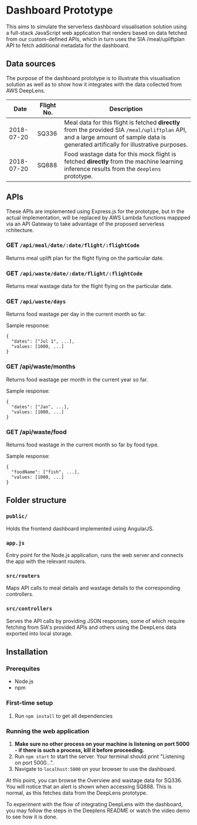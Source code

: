 # Dashboard Prototype
This aims to simulate the serverless dashboard visualisation solution using a full-stack JavaScript web application that renders based on data fetched from our custom-defined APIs, which in turn uses the SIA /meal/upliftplan API to fetch additional metadata for the dashboard.

## Data sources
The purpose of the dashboard prototype is to illustrate this visualisation solution as well as to show how it integrates with the data collected from AWS DeepLens. 

Date | Flight No. | Description
--- | --- | ---
2018-07-20 | SQ336 | Meal data for this flight is fetched __directly__ from the provided SIA `/meal/upliftplan` API, and a large amount of sample data is generated artifically for illustrative purposes.
2018-07-20 | SQ888 | Food wastage data for this mock flight is fetched __directly__ from the machine learning inference results from the `deeplens` prototype.

## APIs
These APIs are implemented using Express.js for the prototype, but in the actual implementation, will be replaced by AWS Lambda functions mappped via an API Gateway to take advantage of the proposed serverless rchitecture.

### GET `/api/meal/date/:date/flight/:flightCode`
Returns meal uplift plan for the flight flying on the particular date.

### GET `/api/waste/date/:date/flight/:flightCode`
Returns meal wastage data for the flight flying on the particular date.

### GET `/api/waste/days`
Returns food wastage per day in the current month so far.

Sample response:
```
{
  "dates": ["Jul 1", ...],
  "values: [1000, ...]
}
```

### GET /api/waste/months
Returns food wastage per month in the current year so far.

Sample response:
```
{
  "dates": ["Jan", ...],
  "values: [1000, ...]
}
```

### GET /api/waste/food
Returns food wastage in the current month so far by food type.

Sample response:
```
{
  "foodName": ["fish", ...],
  "values: [1000, ...]
}
```

## Folder structure

### `public/`
Holds the frontend dashboard implemented using AngularJS.

### `app.js`
Entry point for the Node.js application, runs the web server and connects the app with the relevant routers.

### `src/routers`
Maps API calls to meal details and wastage details to the corresponding controllers.

### `src/controllers`
Serves the API calls by providing JSON responses, some of which require fetching from SIA's provided APIs and others using the DeepLens data exported into local storage.

## Installation

### Prerequites
* Node.js
* npm

### First-time setup
1. Run `npm install` to get all dependencies

### Running the web application
1. __Make sure no other process on your machine is listening on port 5000 - if there is such a process, kill it before proceeding.__
2. Run `npm start` to start the server. Your terminal should print "Listening on port 5000...".
3. Navigate to `localhost:5000` on your browser to use the dashboard.

At this point, you can browse the Overview and wastage data for SQ336. You will notice that an alert is shown when accessing SQ888. This is normal, as this fetches data from the DeepLens prototype. 

To experiment with the flow of integrating DeepLens with the dashboard, you may follow the steps in the Deeplens README or watch the video demo to see how it is done.
